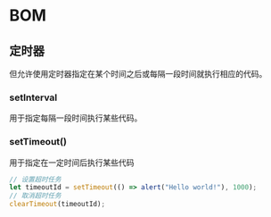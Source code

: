 # BOM

## 定时器

但允许使用定时器指定在某个时间之后或每隔一段时间就执行相应的代码。

### setInterval



用于指定每隔一段时间执行某些代码。 

###  setTimeout()

用于指定在一定时间后执行某些代码

```javascript
// 设置超时任务 
let timeoutId = setTimeout(() => alert("Hello world!"), 1000); 
// 取消超时任务 
clearTimeout(timeoutId); 
```

